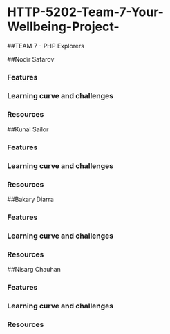 # HTTP-5202-Team-7-Your-Wellbeing-Project-
##TEAM 7 - PHP Explorers

##Nodir Safarov
### Features
### Learning curve and challenges
### Resources

##Kunal Sailor
### Features
### Learning curve and challenges
### Resources

##Bakary Diarra 
### Features
### Learning curve and challenges
### Resources

##Nisarg Chauhan
### Features
### Learning curve and challenges
### Resources







